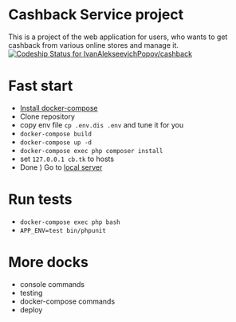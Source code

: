 Cashback Service project
==========

This is a project of the web application for users, who wants to get cashback from various online stores and manage it.
[ ![Codeship Status for IvanAlekseevichPopov/cashback](https://app.codeship.com/projects/64b516c0-425c-0136-640e-6e467d7daecf/status?branch=master)](https://app.codeship.com/projects/291542)

Fast start
==========

* [Install docker-compose](https://docs.docker.com/compose/install/)
* Clone repository
* copy env file `cp .env.dis .env` and tune it for you
* `docker-compose build`
* `docker-compose up -d`
* `docker-compose exec php composer install`
* set `127.0.0.1 cb.tk` to hosts
* Done ) Go to [local server](http://localhost)

Run tests
=========
* `docker-compose exec php bash`
* `APP_ENV=test bin/phpunit`

More docks
==========

* console commands
* testing
* docker-compose commands
* deploy
